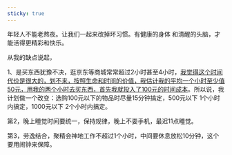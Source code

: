 ```yaml
---
sticky: true
---
```


年轻人不能老熬夜。让我们一起来改掉坏习惯。有健康的身体 和清醒的头脑，才能活得更精彩和快乐。

从我的缺点说起，

1、是买东西犹豫不决，逛京东等商城常常超过2小时甚至4小时，<u>我觉得这个时间代价是很大的，划不来，按照生命和时间的价值，我估计我的平均一个小时至少值50元，用我的两个小时去买东西，首先我就投入了100元的时间成本</u>。所以说，我计划做一个改变：选购100元以下的物品时尽量15分钟搞定，500元以下 1个小时内搞定，1000元以下 2个小时内搞定。

第2，晚上睡觉时间要统一，保持规律，晚上不耍手机，最迟11点睡觉。

第3，劳逸结合，聚精会神地工作不超过1个小时，中间要休息放松10分钟，这个要用闹钟来保障。

